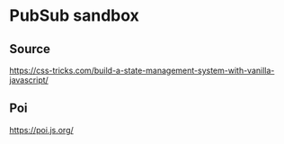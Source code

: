 # PubSub sandbox

## Source

https://css-tricks.com/build-a-state-management-system-with-vanilla-javascript/

## Poi

https://poi.js.org/
